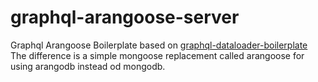 # graphql-arangoose-server

Graphql Arangoose Boilerplate based on [graphql-dataloader-boilerplate](https://github.com/entria/graphql-dataloader-boilerplate) 
The difference is a simple mongoose replacement called arangoose for using arangodb instead od mongodb.